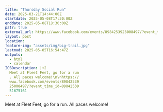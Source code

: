 ```yaml
---
title: "Thursday Social Run"
date: 2025-03-21T14:44:00Z
startdate: 2025-05-08T17:30:00Z
enddate: 2025-05-08T18:30:00Z
patr: true
external_url: https://www.facebook.com/events/8984253925008497/?event_time_id=8984253951675161
layout: post
location: 
feature-img: "assets/img/big-trail.jpg"
lastmod: 2025-05-05T16:54:47Z
outputs:
  - html
  - calendar
ICSDescription: |+2
  Meet at Fleet Feet, go for a run  . All paces welcome!\n\nhttps://  www.facebook.com/events/89842539  25008497/?event_time_id=89842539  51675161
---
```


Meet at Fleet Feet, go for a run. All paces welcome!<br>
  <br>
  

